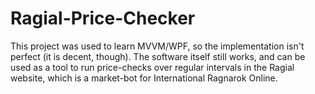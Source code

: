 # Ragial-Price-Checker
This project was used to learn MVVM/WPF, so the implementation isn't perfect (it is decent, though). 
The software itself still works, and can be used as a tool to run price-checks over regular intervals in the Ragial website, 
which is a market-bot for International Ragnarok Online.
